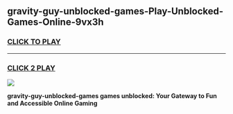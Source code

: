 
## gravity-guy-unblocked-games-Play-Unblocked-Games-Online-9vx3h
<h3>
<a href="https://premium76.site?title=gravity-guy-unblocked-games&ref=25A">CLICK TO PLAY</a></h3>
<hr>

<h3>
<a href="https://premium76.site?title=gravity-guy-unblocked-games&ref=25A">CLICK 2 PLAY</a>
  
</h3>

<a href="https://premium76.site?title=gravity-guy-unblocked-games&ref=25A"><img src="https://clearcache.store/games.png"></a>


**gravity-guy-unblocked-games games unblocked: Your Gateway to Fun and Accessible Online Gaming**
